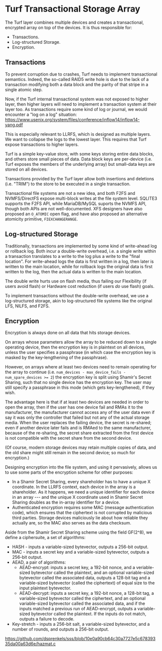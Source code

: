 Turf Transactional Storage Array
================================

The Turf layer combines multiple devices and creates a
transactional, encrypted array on top of the devices.
It is thus responsible for:

* Transactions.
* Log-structured Storage.
* Encryption.

Transactions
------------

To prevent corruption due to crashes, Turf needs to
implement transactional semantics.
Indeed, the so-called RAID5 write hole is due to the
lack of a transaction modifying both a data block
and the parity of that stripe in a single atomic step.

Now, if the Turf internal transactional system was
not exposed to higher layer, then higher layers will
need to implement a transaction system at their layer
too.
As transactions require some kind of log or journal,
we would encounter a "log on a log" situation:
https://www.usenix.org/system/files/conference/inflow14/inflow14-yang.pdf

This is especially relevant to LLRFS, which is
designed as multiple layers.
We want to collapse the logs to the lowest layer.
This requires that Turf expose transactions to higher
layers.

Turf is a simple key-value store, with some keys
storing entire data blocks, and others store small
pieces of data.
Data block keys are per-device (i.e. Turf exposes the
members of the underlying array) but small-data keys
are stored on all devices.

Transactions provided by the Turf layer allow both
insertions and deletions (i.e. "TRIM") to the store to
be executed in a single transaction.

Transactional file systems are not a new idea, and both
F2FS and NVMFS/DirectFS expose multi-block writes at
the file system level.
SQLITE3 supports the F2FS API, while MariaDB/MySQL
suports the NVMFS API, though both APIs are not
well-documented.
XFS designers have also proposed an `O_ATOMIC` open
flag, and have also proposed an alternative
atomicity primitive, `FIEXCHANGERANGE`.

Log-structured Storage
----------------------

Traditionally, transactions are implemented by some kind of
write-ahead log or rollback log.
Both incur a double-write overhead, i.e. a single write
within a transaction translates to a write to the log plus a
write to the "final location".
For write-ahead logs the data is first written in a log, then
later is written to the main location, while for rollback logs
the original data is first written to the log, then the actual
data is written to the main location.

The double write hurts use on flash media, thus failing our
Flexibility (if users avoid flash) or Hardware cost reduction
(if users *do* use flash) goals.

To implement transactions without the double-write overhead,
we use a log-structured storage, akin to log-structured
file systems like the original LFS, NILFS, and F2FS.

Encryption
----------

Encryption is always done on all data that hits storage
devices.

On arrays whose parameters allow the array to be reduced down
to a single operating device, then the encryption key is in
plaintext on all devices, unless the user specifies a
passphrase (in which case the encryption key is masked by
the key-lengthening of the passphrase).

However, on arrays where at least two devices need to remain
operating for the array to continue (i.e. `num_devices -
max_device_fails - num_spare_devices >= 2`) the encryption
key is split using Shamir's Secret Sharing, such that no
single device has the encryption key.
The user may still specify a passphrase in this mode (which
gets key-lengthened), if they wish.

The advantage here is that if at least two devices are
needed in order to open the array, then if the user has one
device fail and RMAs it to the manufacturer, the manufacturer
cannot access any of the user data even if say it was only
the controller that failed but not any of the actual storage
media.
When the user replaces the failing device, the secret is
re-shared; even if another device later fails and is RMAed to
the same manufacturer, because of the re-sharing, the secret
share extracted from the first device is not compatible with
the secret share from the second device.

(Of course, modern storage devices may retain multiple
copies of data, and the old share might still remain in the
second device; so much for encryption.)

Designing encryption into the file system, and using it
pervasively, allows us to use some parts of the encryption
scheme for other purposes:

* In a Shamir Secret Sharing, every shareholder has to
  have a unique X coordinate.
  In the LLRFS context, each device in the array is a
  shareholder.
  As it happens, we need a unique identifier for each
  device in an array --- and the unique X coordinate used
  in Shamir Secret Sharing doubles as the in-array
  identifier for a device.
* Authenticated encryption requires some MAC (message
  authentication code), which ensures that the
  ciphertext is not corrupted by malicious third
  parties.
  Storage devices maliciously lie about how reliable
  they actually are, so the MAC also serves as the data
  checksum.

Aside from the Shamir Secret Sharing scheme using the
field GF(2^8), we define a ciphersuite, a set of
algorithms:

* HASH - inputs a variable-sized bytevector, outputs a
  256-bit output.
* MAC - inputs a secret key and a variable-sized
  bytevector, outputs a 256-bit output.
* AEAD, a pair of algorithms:
  * AEAD-encrypt: inputs a secret key, a 192-bit nonce,
    and a veriable-sized bytevector called the plaintext,
    and an optional variable-sized bytevector called the
    associated data, outputs a 128-bit tag and a
    variable-sized bytevector (called the ciphertext) of
    equal size to the input plaintext bytevector.
  * AEAD-decrypt: inputs a secret key, a 192-bit nonce,
    a 128-bit tag, a variable-sized bytevector called the
    ciphertext, and an optional variable-sized bytevector
    called the associated data, and if the inputs matched
    a previous run of AEAD-encrypt, outputs a
    variable-sized bytevector called the plaintext.
    If the inputs do not match, outputs a failure to
    decode.
* Key-stretch - inputs a 256-bit salt, a variable-sized
  bytevector, and a number of rounds, and outputs a
  256-bit output.

https://github.com/dsprenkels/sss/blob/10e0a90cb64c30a7727e5c67839335da00a63d6e/hazmat.c


